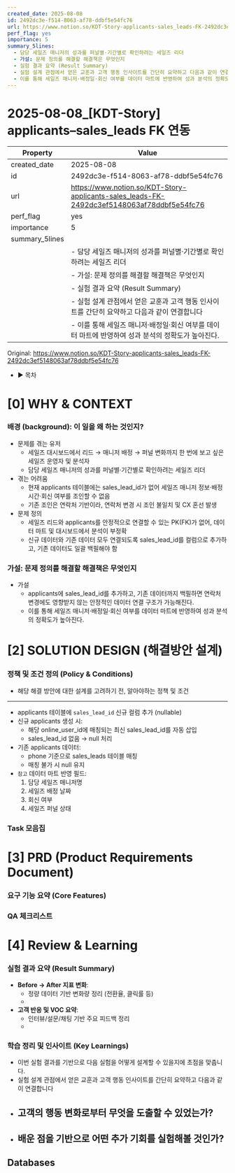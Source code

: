 ```yaml
---
created_date: 2025-08-08
id: 2492dc3e-f514-8063-af78-ddbf5e54fc76
url: https://www.notion.so/KDT-Story-applicants-sales_leads-FK-2492dc3ef5148063af78ddbf5e54fc76
perf_flag: yes
importance: 5
summary_5lines:
  - 담당 세일즈 매니저의 성과를 퍼널별·기간별로 확인하려는 세일즈 리더
  - 가설: 문제 정의를 해결할 해결책은 무엇인지
  - 실험 결과 요약 (Result Summary)
  - 실험 설계 관점에서 얻은 교훈과 고객 행동 인사이트를 간단히 요약하고 다음과 같이 연결합니다
  - 이를 통해 세일즈 매니저·배정일·회신 여부를 데이터 마트에 반영하여 성과 분석의 정확도가 높아진다.
---
```


# 2025-08-08_[KDT-Story] applicants–sales_leads FK 연동

| Property | Value |
| --- | --- |
| created_date | 2025-08-08 |
| id | 2492dc3e-f514-8063-af78-ddbf5e54fc76 |
| url | https://www.notion.so/KDT-Story-applicants-sales_leads-FK-2492dc3ef5148063af78ddbf5e54fc76 |
| perf_flag | yes |
| importance | 5 |
| summary_5lines | |
|  | - 담당 세일즈 매니저의 성과를 퍼널별·기간별로 확인하려는 세일즈 리더 |
|  | - 가설: 문제 정의를 해결할 해결책은 무엇인지 |
|  | - 실험 결과 요약 (Result Summary) |
|  | - 실험 설계 관점에서 얻은 교훈과 고객 행동 인사이트를 간단히 요약하고 다음과 같이 연결합니다 |
|  | - 이를 통해 세일즈 매니저·배정일·회신 여부를 데이터 마트에 반영하여 성과 분석의 정확도가 높아진다. |

Original: https://www.notion.so/KDT-Story-applicants-sales_leads-FK-2492dc3ef5148063af78ddbf5e54fc76

- ▶ 목차

# [0] WHY & CONTEXT

###  배경 (background): 이 일을 왜 하는 것인지?
- 문제를 겪는 유저
  - 세일즈 대시보드에서 리드 → 매니저 배정 → 퍼널 변화까지 한 번에 보고 싶은 세일즈 운영자 및 분석자
  - 담당 세일즈 매니저의 성과를 퍼널별·기간별로 확인하려는 세일즈 리더
- 겪는 어려움
  - 현재 applicants 테이블에는 sales_lead_id가 없어 세일즈 매니저 정보·배정 시간·회신 여부를 조인할 수 없음
  - 기존 조인은 연락처 기반이라, 연락처 변경 시 조인 불일치 및 CX 혼선 발생
- 문제 정의
  - 세일즈 리드와 applicants를 안정적으로 연결할 수 있는 PK(FK)가 없어, 데이터 마트 및 대시보드에서 분석이 부정확
  - 신규 데이터와 기존 데이터 모두 연결되도록 sales_lead_id를 컬럼으로 추가하고, 기존 데이터도 일괄 백필해야 함

###  가설: 문제 정의를 해결할 해결책은 무엇인지
- 가설
  - applicants에 sales_lead_id를 추가하고, 기존 데이터까지 백필하면 연락처 변경에도 영향받지 않는 안정적인 데이터 연결 구조가 가능해진다.
  - 이를 통해 세일즈 매니저·배정일·회신 여부를 데이터 마트에 반영하여 성과 분석의 정확도가 높아진다.

# **[2] SOLUTION DESIGN (해결방안 설계)**

### **정책 및 조건 정의 (Policy & Conditions)**
- 해당 해결 방안에 대한 설계를 고려하기 전, 알아야하는 정책 및 조건

---
- applicants 테이블에 `sales_lead_id` 신규 컬럼 추가 (nullable)
- 신규 applicants 생성 시:
  - 해당 online_user_id에 매칭되는 최신 sales_lead_id를 자동 삽입
  - sales_lead_id 없음 → null 처리
- 기존 applicants 데이터:
  - phone 기준으로 sales_leads 테이블 매칭
  - 매칭 불가 시 null 유지
- `참고` 데이터 마트 반영 필드:
  1. 담당 세일즈 매니저명
  1. 세일즈 배정 날짜
  1. 회신 여부
  1. 세일즈 퍼널 상태

### Task 모음집

# **[3] PRD (Product Requirements Document)**

### **요구 기능 요약 (Core Features)**

### **QA 체크리스트**

# [4] Review & Learning

### 실험 결과 요약 (Result Summary)
- **Before → After 지표 변화**:
  - 정량 데이터 기반 변화량 정리 (전환율, 클릭률 등)
  - 
- **고객 반응 및 VOC 요약**:
  - 인터뷰/설문/채팅 기반 주요 피드백 정리
  - 

### 학습 정리 및 인사이트 (Key Learnings)
- 이번 실험 결과를 기반으로 다음 실험을 어떻게 설계할 수 있을지에 초점을 맞춥니다.
- 실험 설계 관점에서 얻은 교훈과 고객 행동 인사이트를 간단히 요약하고 다음과 같이 연결합니다
- 고객의 행동 변화로부터 무엇을 도출할 수 있었는가?
  - 
- 배운 점을 기반으로 어떤 추가 기회를 실험해볼 것인가?
  -

## Databases
